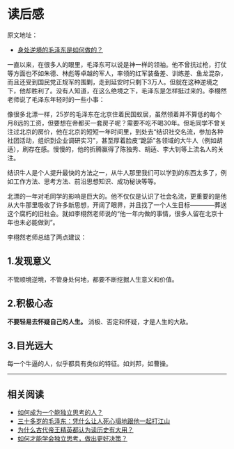 
# 读后感

原文地址：
* [身处逆境的毛泽东是如何做的？](https://www.zhihu.com/question/51374713/answer/224903506)

一直以来，在很多人的眼里，毛泽东可以说是神一样的领袖。他不曾抗过枪，打仗等方面也不如朱德、林彪等卓越的军人，率领的红军装备差、训练差、鱼龙混杂，而且还受到国民党正规军的围剿，走到延安时只剩下3万人。但就在这种逆境之下，他却胜利了。没有人知道，在这么绝境之下，毛泽东是怎样挺过来的。李栩然老师说了毛泽东年轻时的一些小事：

像很多北漂一样，25岁的毛泽东在北京住着民国蚁居，虽然领着并不算低的每个月8远的工资，但要想在帝都买一套房子呢？需要不吃不喝30年。但毛同学不曾关注过北京的房价，他在北京的短短一年时间里，到处去“结识社交名流，参加各种社团活动，组织到企业调研实习”，甚至厚着脸皮“跪舔”各领域的大牛人（例如胡适），刷存在感。慢慢的，他的折腾赢得了陈独秀、胡适、李大钊等上流名人的关注。

结识牛人是个人提升最快的方法之一，从牛人那里我们可以学到的东西太多了，例如工作方法、思考方法、前沿思想知识、成功秘诀等等。

北漂的一年对毛同学的影响是巨大的。他不仅仅是认识了社会名流，更重要的是他从大牛那里吸收了许多新思想，开阔了眼界，并且找了一个人生目标————葬送这个腐朽的旧社会。就如李栩然老师说的“他一年内做的事情，很多人留在北京十年也未必能做到”。

李栩然老师总结了两点建议：

## 1.发现意义
不管顺境逆境，不管身处何地，都要不断挖掘人生意义和价值。

## 2.积极心态
**不要轻易去怀疑自己的人生。**
消极、否定和怀疑，才是人生的大敌。

## 3.目光远大
每一个牛逼的人，似乎都具有类似的特征。如刘邦，如曹操。

---

## 相关阅读
* [如何成为一个能独立思考的人？](https://www.zhihu.com/question/20527159/answer/160917012)
* [三十多岁的毛泽东：凭什么让人死心塌地跟他一起打江山](https://mp.weixin.qq.com/s?__biz=MzI4NzM1MjA0OQ==&mid=2247484021&idx=1&sn=252bd178c49f3b61ecd224be3b5c0655&chksm=ebcfb7ebdcb83efd859f87de4f053b2e9290acbc99d98936b52a6d8a67041afe763ab1c46c72#rd)
* [为什么古代帝王精英都认为读历史有大用？](https://mp.weixin.qq.com/s?__biz=MzI4NzM1MjA0OQ==&mid=2247484165&idx=1&sn=982f2acd35da02a55401339b7792a074&chksm=ebcfb69bdcb83f8d78db67635e938da277d7adb677fa9211bb25d9d010d5fdc3eb50f8aeff67#rd)
* [如何才能学会独立思考，做出更好决策？](https://mp.weixin.qq.com/s?__biz=MzI4NzM1MjA0OQ==&mid=2247484184&idx=1&sn=8eeb8f881241f56108207a9ededec5b0&chksm=ebcfb686dcb83f903bcfbf1caf12f8d91cf11ddce581ad8072682429a5ee2d0ac60b7f485ffe#rd)


